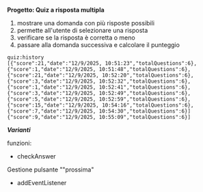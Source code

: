 **Progetto: Quiz a risposta multipla**

1. mostrare una domanda con più risposte possibili
2. permette all'utente di selezionare una risposta
3. verificare se la risposta è corretta o meno
4. passare alla domanda successiva e calcolare il punteggio

```
quiz:history
[{"score":21,"date":"12/9/2025, 10:51:23","totalQuestions":6},
{"score":1,"date":"12/9/2025, 10:51:48","totalQuestions":6},
{"score":21,"date":"12/9/2025, 10:52:20","totalQuestions":6},
{"score":3,"date":"12/9/2025, 10:52:32","totalQuestions":6},
{"score":1,"date":"12/9/2025, 10:52:41","totalQuestions":6},
{"score":3,"date":"12/9/2025, 10:52:49","totalQuestions":6},
{"score":5,"date":"12/9/2025, 10:52:59","totalQuestions":6},
{"score":15,"date":"12/9/2025, 10:54:16","totalQuestions":6},
{"score":7,"date":"12/9/2025, 10:54:30","totalQuestions":6}]
{"score":9,"date":"12/9/2025, 10:55:09","totalQuestions":6}]
```

**_Varianti_**

funzioni:

- checkAnswer

Gestione pulsante ""prossima"

- addEventListener

